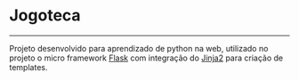 # Jogoteca

---

Projeto desenvolvido para aprendizado de python na web, utilizado no projeto o micro framework [Flask](https://flask.palletsprojects.com/en/1.1.x/) com integração do [Jinja2](https://jinja.palletsprojects.com/en/2.11.x/) para criação de templates.
